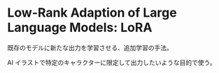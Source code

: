 # Low-Rank Adaption of Large Language Models: LoRA

既存のモデルに新たな出力を学習させる、追加学習の手法。

AI イラストで特定のキャラクターに限定して出力したいような目的で使う。
